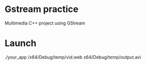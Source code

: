 # Gstream practice
 Multimedia C++ project using GStream
# Launch
./your_app /x64/Debug/temp/vid.web x64/Debug/temp/output.avi
